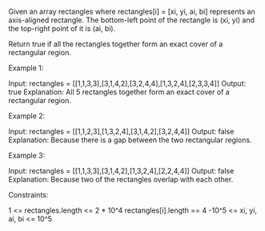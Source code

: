 Given an array rectangles where rectangles[i] = [xi, yi, ai, bi] represents
an axis-aligned rectangle. The bottom-left point of the rectangle is (xi, yi)
and the top-right point of it is (ai, bi).

Return true if all the rectangles together form an exact cover of a
rectangular region.


Example 1:


Input: rectangles = [[1,1,3,3],[3,1,4,2],[3,2,4,4],[1,3,2,4],[2,3,3,4]]
Output: true
Explanation: All 5 rectangles together form an exact cover of a rectangular
region.


Example 2:


Input: rectangles = [[1,1,2,3],[1,3,2,4],[3,1,4,2],[3,2,4,4]]
Output: false
Explanation: Because there is a gap between the two rectangular regions.


Example 3:


Input: rectangles = [[1,1,3,3],[3,1,4,2],[1,3,2,4],[2,2,4,4]]
Output: false
Explanation: Because two of the rectangles overlap with each other.



Constraints:


1 <= rectangles.length <= 2 * 10^4
rectangles[i].length == 4
-10^5 <= xi, yi, ai, bi <= 10^5




